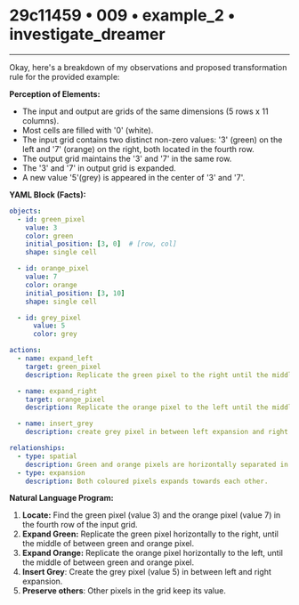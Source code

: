 # 29c11459 • 009 • example_2 • investigate_dreamer

---
Okay, here's a breakdown of my observations and proposed transformation rule for the provided example:

**Perception of Elements:**

*   The input and output are grids of the same dimensions (5 rows x 11 columns).
*   Most cells are filled with '0' (white).
*   The input grid contains two distinct non-zero values: '3' (green) on the left and '7' (orange) on the right, both located in the fourth row.
*   The output grid maintains the '3' and '7' in the same row.
*   The '3' and '7' in output grid is expanded.
*    A new value '5'(grey) is appeared in the center of '3' and '7'.

**YAML Block (Facts):**



```yaml
objects:
  - id: green_pixel
    value: 3
    color: green
    initial_position: [3, 0]  # [row, col]
    shape: single cell

  - id: orange_pixel
    value: 7
    color: orange
    initial_position: [3, 10]
    shape: single cell

  - id: grey_pixel
      value: 5
      color: grey

actions:
  - name: expand_left
    target: green_pixel
    description: Replicate the green pixel to the right until the middle.

  - name: expand_right
    target: orange_pixel
    description: Replicate the orange pixel to the left until the middle.

  - name: insert_grey
    description: create grey pixel in between left expansion and right expansion

relationships:
  - type: spatial
    description: Green and orange pixels are horizontally separated in the same row.
  - type: expansion
    description: Both coloured pixels expands towards each other.
```



**Natural Language Program:**

1.  **Locate:** Find the green pixel (value 3) and the orange pixel (value 7) in the fourth row of the input grid.
2.  **Expand Green:** Replicate the green pixel horizontally to the right, until the middle of between green and orange pixel.
3.  **Expand Orange:** Replicate the orange pixel horizontally to the left, until the middle of between green and orange pixel.
4.  **Insert Grey**: Create the grey pixel (value 5) in between left and right expansion.
5. **Preserve others**: Other pixels in the grid keep its value.


